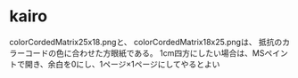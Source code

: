 # kairo
colorCordedMatrix25x18.pngと、
colorCordedMatrix18x25.pngは、
抵抗のカラーコードの色に合わせた方眼紙である。
1cm四方にしたい場合は、MSペイントで開き、余白を0にし、1ページ×1ページにしてやるとよい
